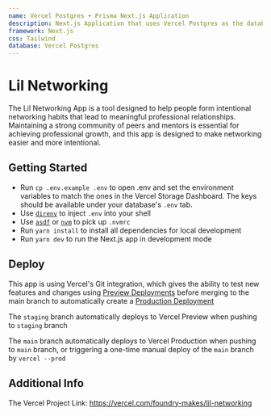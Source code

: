 ```yaml
---
name: Vercel Postgres + Prisma Next.js Application
description: Next.js Application that uses Vercel Postgres as the database and Prisma as the ORM.
framework: Next.js
css: Tailwind
database: Vercel Postgres
---
```


# Lil Networking

The Lil Networking App is a tool designed to help people form intentional networking habits that lead to meaningful professional relationships. Maintaining a strong community of peers and mentors is essential for achieving professional growth, and this app is designed to make networking easier and more intentional.

## Getting Started

- Run `cp .env.example .env` to open .env and set the environment variables to match the ones in the Vercel Storage Dashboard. The keys should be available under your database's `.env` tab.
- Use [`direnv`](https://direnv.net/) to inject `.env` into your shell
- Use [`asdf`](https://asdf-vm.com/) or [`nvm`](https://github.com/nvm-sh/nvm) to pick up `.nvmrc`
- Run `yarn install` to install all dependencies for local development
- Run `yarn dev` to run the Next.js app in development mode

## Deploy

This app is using Vercel's Git integration, which gives the ability to test new features and changes using [Preview Deployments](https://vercel.com/docs/concepts/deployments/preview-deployments) before merging to the main branch to automatically create a [Production Deployment](https://vercel.com/docs/concepts/deployments/environments#production)

The `staging` branch automatically deploys to Vercel Preview when pushing to `staging` branch

The `main` branch automatically deploys to Vercel Production when pushing to `main` branch, or triggering a one-time manual deploy of the `main` branch by `vercel --prod`

## Additional Info

The Vercel Project Link: https://vercel.com/foundry-makes/lil-networking
